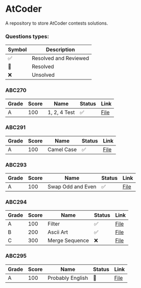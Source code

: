 # AtCoder

A repository to store AtCoder contests solutions.

### Questions types: 

| Symbol              | Description           |
|---------------------|-----------------------|
| :white_check_mark:  | Resolved and Reviewed |
| :construction:      | Resolved              |
| :x:                 | Unsolved              |

### ABC270

| Grade | Score | Name         | Status             | Link                                                                                                |
|-------|-------|--------------|--------------------|-----------------------------------------------------------------------------------------------------|
| A     | 100   | 1, 2, 4 Test | :white_check_mark: | [File](https://github.com/johnazedo/interview-questions/blob/main/atcoder/abc270/a_1_2_4_test_q.go) | 

### ABC291

| Grade | Score | Name       | Status             | Link                                                                                              |
|-------|-------|------------|--------------------|---------------------------------------------------------------------------------------------------|
| A     | 100   | Camel Case | :white_check_mark: | [File](https://github.com/johnazedo/interview-questions/blob/main/atcoder/abc291/a_camel_case.go) | 

### ABC293

| Grade | Score | Name              | Status             | Link                                                                                                     |
|-------|-------|-------------------|--------------------|----------------------------------------------------------------------------------------------------------|
| A     | 100   | Swap Odd and Even | :white_check_mark: | [File](https://github.com/johnazedo/interview-questions/blob/main/atcoder/abc293/a_swap_odd_and_even.go) | 

### ABC294

| Grade | Score | Name           | Status             | Link                                                                                                   |
|-------|-------|----------------|--------------------|--------------------------------------------------------------------------------------------------------|
| A     | 100   | Filter         | :white_check_mark: | [File](https://github.com/johnazedo/interview-questions/blob/main/atcoder/abc294/a_filter.go)          | 
| B     | 200   | Ascii Art      | :white_check_mark: | [File](https://github.com/johnazedo/interview-questions/blob/main/atcoder/abc294/b_ascii_art.go)       |
| C     | 300   | Merge Sequence | :x:                | [File](https://github.com/johnazedo/interview-questions/blob/main/atcoder/abc294/c_merge_sequences.go) |

### ABC295

| Grade | Score | Name             | Status         | Link                                                                              |
|-------|-------|------------------|----------------|-----------------------------------------------------------------------------------|
| A     | 100   | Probably English | :construction: | [File](https://github.com/johnazedo/interview-questions/tree/main/atcoder/abc295) | 
